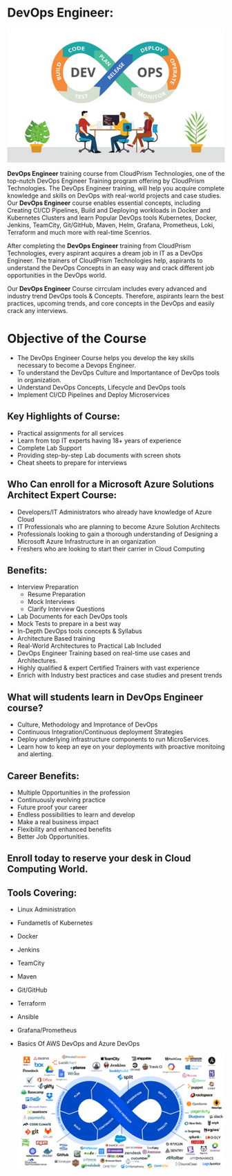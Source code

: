 # **DevOps Engineer:**

![DevOps](Images/DevOps.jpg)

**DevOps Engineer** training course from CloudPrism Technologies, one of the top-nutch DevOps Engineer Training program offering by CloudPrism Technologies. The DevOps Engineer training, will  help you acquire complete knowledge and skills on DevOps with real-world projects and case studies. Our **DevOps Engineer** course enables essential concepts, including Creating CI/CD Pipelines, Build and Deploying workloads in Docker and Kubernetes Clusters and learn Popular DevOps tools Kubernetes, Docker, Jenkins, TeamCity, Git/GitHub, Maven, Helm, Grafana, Prometheus, Loki, Terraform and much more with real-time Scenrios.

After completing the **DevOps Engineer** training from CloudPrism Technologies, every aspirant acquires a dream job in IT as a DevOps Engineer. The trainers of CloudPrism Technologies help, aspirants to understand the DevOps Concepts in an easy way and crack different job opportunities in the DevOps world. 

Our **DevOps Engineer** Course cirrculam includes every advanced and industry trend DevOps tools & Concepts. Therefore, aspirants learn the best practices, upcoming trends, and core concepts in the DevOps and easily crack any interviews.

# **Objective of the Course**

-   The DevOps Engineer Course helps you develop the key skills necessary to become a Devops Engineer.
-   To understand the DevOps Culture and Importantance of DevOps tools in organization.
-   Understand DevOps Concepts, Lifecycle and DevOps tools
-   Implement CI/CD Pipelines and Deploy Microservices

## **Key Highlights of Course:**

-   Practical assignments for all services
-   Learn from top IT experts having 18+ years of experience
-   Complete Lab Support
-   Providing step-by-step Lab documents with screen shots
-   Cheat sheets to prepare for interviews

## **Who Can enroll for a Microsoft Azure Solutions Architect Expert Course:**

-   Developers/IT Administrators who already have knowledge of Azure Cloud 
-   IT Professionals who are planning to become Azure Solution Architects 
-   Professionals looking to gain a thorough understanding of Designing a Microsoft Azure Infrastructure in an organization
-   Freshers who are looking to start their carrier in Cloud Computing

## **Benefits:**

-   Interview Preparation   
    -   Resume Preparation
    -   Mock Interviews
    -   Clarify Interview Questions
-   Lab Documents for each DevOps tools
-   Mock Tests to prepare in a best way
-   In-Depth DevOps tools concepts & Syllabus 
-   Architecture Based training
-   Real-World Architectures to Practical Lab Included
-   DevOps Engineer Training based on real-time use cases and Architectures.
-   Highly qualified & expert Certified Trainers with vast experience
-   Enrich with Industry best practices and case studies and present trends

## **What will students learn in **DevOps Engineer** course?**

-   Culture, Methodology and Improtance of DevOps
-   Continuous Integration/Continuous deployment Strategies
-   Deploy underlying infrastructure components to run MicroServices.
-   Learn how to keep an eye on your deployments with proactive monitoing and alerting.

## **Career Benefits:**

-   Multiple Opportunities in the profession
-   Continuously evolving practice
-   Future proof your career
-   Endless possibilities to learn and develop
-   Make a real business impact
-   Flexibility and enhanced benefits
-   Better Job Opportunities.

## **Enroll today to reserve your desk in Cloud Computing World.**

## **Tools Covering:**

-   Linux Administration
-   Fundametls of Kubernetes
-   Docker
-   Jenkins
-   TeamCity
-   Maven
-   Git/GitHub
-   Terraform
-   Ansible
-   Grafana/Prometheus
-   Basics Of AWS DevOps and Azure DevOps


    ![devops-tools](Images/devops-tools.png)